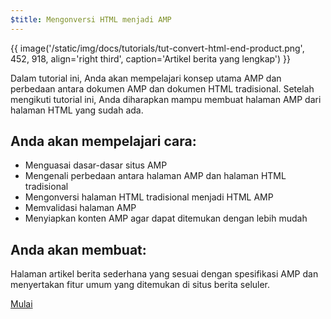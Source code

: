 ```yaml
---
$title: Mengonversi HTML menjadi AMP
---
```


{{ image('/static/img/docs/tutorials/tut-convert-html-end-product.png', 452, 918, align='right third', caption='Artikel berita yang lengkap') }}

Dalam tutorial ini, Anda akan mempelajari konsep utama AMP dan perbedaan antara dokumen AMP dan dokumen HTML tradisional.  Setelah mengikuti tutorial ini, Anda diharapkan mampu membuat halaman AMP dari halaman HTML yang sudah ada.

## Anda akan mempelajari cara:

- Menguasai dasar-dasar situs AMP
- Mengenali perbedaan antara halaman AMP dan halaman HTML tradisional
- Mengonversi halaman HTML tradisional menjadi HTML AMP
- Memvalidasi halaman AMP
- Menyiapkan konten AMP agar dapat ditemukan dengan lebih mudah

## Anda akan membuat:

Halaman artikel berita sederhana yang sesuai dengan spesifikasi AMP dan menyertakan fitur umum yang ditemukan di situs berita seluler.

<div class="start-button">
<a class="button" href="{{g.doc('/content/amp-dev/documentation/guides-and-tutorials/start/converting/setting-up.md', locale=doc.locale).url.path}}"><span class="arrow-next">Mulai</span></a>
</div>
